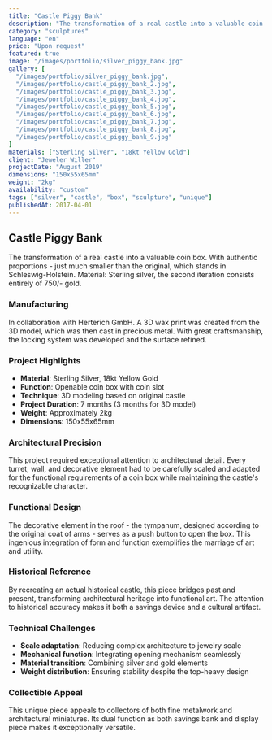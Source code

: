 ```yaml
---
title: "Castle Piggy Bank"
description: "The transformation of a real castle into a valuable coin box. With authentic proportions - just much smaller than the original, which stands in Schleswig-Holstein."
category: "sculptures"
language: "en"
price: "Upon request"
featured: true
image: "/images/portfolio/silver_piggy_bank.jpg"
gallery: [
  "/images/portfolio/silver_piggy_bank.jpg",
  "/images/portfolio/castle_piggy_bank_2.jpg",
  "/images/portfolio/castle_piggy_bank_3.jpg",
  "/images/portfolio/castle_piggy_bank_4.jpg",
  "/images/portfolio/castle_piggy_bank_5.jpg",
  "/images/portfolio/castle_piggy_bank_6.jpg",
  "/images/portfolio/castle_piggy_bank_7.jpg",
  "/images/portfolio/castle_piggy_bank_8.jpg",
  "/images/portfolio/castle_piggy_bank_9.jpg"
]
materials: ["Sterling Silver", "18kt Yellow Gold"]
client: "Jeweler Willer"
projectDate: "August 2019"
dimensions: "150x55x65mm"
weight: "2kg"
availability: "custom"
tags: ["silver", "castle", "box", "sculpture", "unique"]
publishedAt: 2017-04-01
---
```


## Castle Piggy Bank

The transformation of a real castle into a valuable coin box. With authentic proportions - just much smaller than the original, which stands in Schleswig-Holstein. Material: Sterling silver, the second iteration consists entirely of 750/- gold.

### Manufacturing

In collaboration with Herterich GmbH. A 3D wax print was created from the 3D model, which was then cast in precious metal. With great craftsmanship, the locking system was developed and the surface refined.

### Project Highlights

- **Material**: Sterling Silver, 18kt Yellow Gold
- **Function**: Openable coin box with coin slot
- **Technique**: 3D modeling based on original castle
- **Project Duration**: 7 months (3 months for 3D model)
- **Weight**: Approximately 2kg
- **Dimensions**: 150x55x65mm

### Architectural Precision

This project required exceptional attention to architectural detail. Every turret, wall, and decorative element had to be carefully scaled and adapted for the functional requirements of a coin box while maintaining the castle's recognizable character.

### Functional Design

The decorative element in the roof - the tympanum, designed according to the original coat of arms - serves as a push button to open the box. This ingenious integration of form and function exemplifies the marriage of art and utility.

### Historical Reference

By recreating an actual historical castle, this piece bridges past and present, transforming architectural heritage into functional art. The attention to historical accuracy makes it both a savings device and a cultural artifact.

### Technical Challenges

- **Scale adaptation**: Reducing complex architecture to jewelry scale
- **Mechanical function**: Integrating opening mechanism seamlessly
- **Material transition**: Combining silver and gold elements
- **Weight distribution**: Ensuring stability despite the top-heavy design

### Collectible Appeal

This unique piece appeals to collectors of both fine metalwork and architectural miniatures. Its dual function as both savings bank and display piece makes it exceptionally versatile.